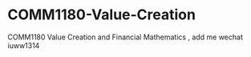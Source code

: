 # COMM1180-Value-Creation
COMM1180 Value Creation and Financial Mathematics , add me wechat iuww1314
